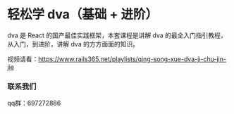 # 轻松学 dva（基础 + 进阶）

dva 是 React 的国产最佳实践框架，本套课程是讲解 dva 的最全入门指引教程，从入门，到进阶，讲解 dva 的方方面面的知识。

视频请看：https://www.rails365.net/playlists/qing-song-xue-dva-ji-chu-jin-jie

### 联系我们

qq群：697272886
